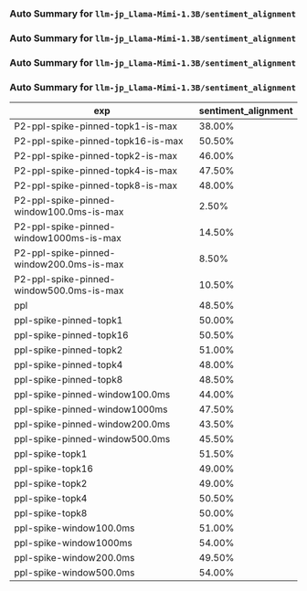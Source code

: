 ### Auto Summary for `llm-jp_Llama-Mimi-1.3B/sentiment_alignment`

### Auto Summary for `llm-jp_Llama-Mimi-1.3B/sentiment_alignment`

### Auto Summary for `llm-jp_Llama-Mimi-1.3B/sentiment_alignment`

### Auto Summary for `llm-jp_Llama-Mimi-1.3B/sentiment_alignment`

<!-- AUTO-GEN: SPLIT TABLE -->
| exp | sentiment_alignment |
| --- | --- |
| P2-ppl-spike-pinned-topk1-is-max | 38.00% |
| P2-ppl-spike-pinned-topk16-is-max | 50.50% |
| P2-ppl-spike-pinned-topk2-is-max | 46.00% |
| P2-ppl-spike-pinned-topk4-is-max | 47.50% |
| P2-ppl-spike-pinned-topk8-is-max | 48.00% |
| P2-ppl-spike-pinned-window100.0ms-is-max | 2.50% |
| P2-ppl-spike-pinned-window1000ms-is-max | 14.50% |
| P2-ppl-spike-pinned-window200.0ms-is-max | 8.50% |
| P2-ppl-spike-pinned-window500.0ms-is-max | 10.50% |
| ppl | 48.50% |
| ppl-spike-pinned-topk1 | 50.00% |
| ppl-spike-pinned-topk16 | 50.50% |
| ppl-spike-pinned-topk2 | 51.00% |
| ppl-spike-pinned-topk4 | 48.00% |
| ppl-spike-pinned-topk8 | 48.50% |
| ppl-spike-pinned-window100.0ms | 44.00% |
| ppl-spike-pinned-window1000ms | 47.50% |
| ppl-spike-pinned-window200.0ms | 43.50% |
| ppl-spike-pinned-window500.0ms | 45.50% |
| ppl-spike-topk1 | 51.50% |
| ppl-spike-topk16 | 49.00% |
| ppl-spike-topk2 | 49.00% |
| ppl-spike-topk4 | 50.50% |
| ppl-spike-topk8 | 50.00% |
| ppl-spike-window100.0ms | 51.00% |
| ppl-spike-window1000ms | 54.00% |
| ppl-spike-window200.0ms | 49.50% |
| ppl-spike-window500.0ms | 54.00% |
<!-- AUTO-GEN: SPLIT TABLE -->
